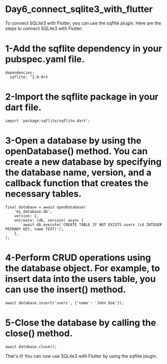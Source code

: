 # Day6_connect_sqlite3_with_flutter

To connect SQLite3 with Flutter, you can use the sqflite plugin. Here are the steps to connect SQLite3 with Flutter:

# 1-Add the sqflite dependency in your pubspec.yaml file.

```
dependencies:
  sqflite: ^2.0.0+3
```

# 2-Import the sqflite package in your dart file.

```
import 'package:sqflite/sqflite.dart';
```

# 3-Open a database by using the openDatabase() method. You can create a new database by specifying the database name, version, and a callback function that creates the necessary tables.

```
final database = await openDatabase(
    'my_database.db',
    version: 1,
    onCreate: (db, version) async {
        await db.execute('CREATE TABLE IF NOT EXISTS users (id INTEGER PRIMARY KEY, name TEXT)');
    },
);
```

# 4-Perform CRUD operations using the database object. For example, to insert data into the users table, you can use the insert() method.


```
await database.insert('users', {'name': 'John Doe'});
```

# 5-Close the database by calling the close() method.

```
await database.close();
```

That's it! You can now use SQLite3 with Flutter by using the sqflite plugin.
